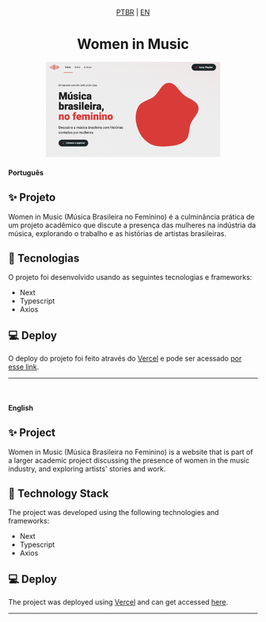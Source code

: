 <div align="center">

[PTBR](#português) | [EN](#english)
  
# Women in Music

<img src="https://github.com/juliaf1/women-on-music-web/blob/main/public/images/cover.png" width="70%">
</div>

#### Português
## ✨ Projeto
Women in Music (Música Brasileira no Feminino) é a culminância prática de um projeto acadêmico que discute a presença das mulheres na indústria da música, explorando o trabalho e as histórias de artistas brasileiras.

## 🚀 Tecnologias
O projeto foi desenvolvido usando as seguintes tecnologias e frameworks:

- Next
- Typescript
- Axios

## 💻 Deploy
O deploy do projeto foi feito através do [Vercel](https://vercel.com/) e pode ser acessado [por esse link](https://musicabrasileira.vercel.app/).

***
<br/>

#### English
## ✨ Project
Women in Music (Música Brasileira no Feminino) is a website that is part of a larger academic project discussing the presence of women in the music industry, and exploring artists' stories and work.

## 🚀 Technology Stack
The project was developed using the following technologies and frameworks:

- Next
- Typescript
- Axios

## 💻 Deploy
The project was deployed using [Vercel](https://vercel.com/) and can get accessed [here](https://musicabrasileira.vercel.app/).

***

